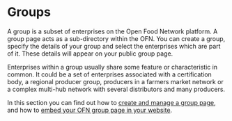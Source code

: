 # Groups

A group is a subset of enterprises on the Open Food Network platform. A group page acts as a sub-directory within the OFN. You can create a group, specify the details of your group and select the enterprises which are part of it. These details will appear on your public group page. 

Enterprises within a group usually share some feature or characteristic in common. It could be a set of enterprises associated with a certification body, a regional producer group, producers in a farmers market network or a complex multi-hub network with several distributors and many producers. 

In this section you can find out how to [create and manage a group page](group-page.md), and how to [embed your OFN group page in your website](embed-a-group-page.md).

